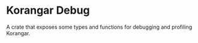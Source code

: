 # Korangar Debug

A crate that exposes some types and functions for debugging and profiling Korangar.

